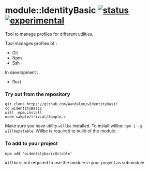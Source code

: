 
# module::IdentityBasic  [![status](https://github.com/Wandalen/wIdentityBasic/actions/workflows/StandardPublish.yml/badge.svg)](https://github.com/Wandalen/wIdentityBasic/actions/workflows/StandardPublish.yml) [![experimental](https://img.shields.io/badge/stability-experimental-orange.svg)](https://github.com/emersion/stability-badges#experimental)

Tool to manage profiles for different utilities.

Tool manages profiles of :
- Git
- Npm
- Ssh

In development :
- Rust

### Try out from the repository

```
git clone https://github.com/Wandalen/wIdentityBasic
cd wIdentityBasic
will .npm.install
node sample/trivial/Sample.s
```

Make sure you have utility `willbe` installed. To install willbe: `npm i -g willbe@stable`. Willbe is required to build of the module.

### To add to your project

```
npm add 'widentitybasic@stable'
```

`Willbe` is not required to use the module in your project as submodule.

